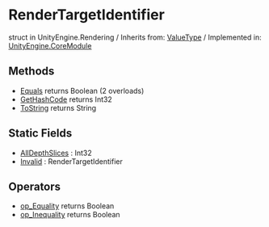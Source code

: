 # RenderTargetIdentifier
struct in UnityEngine.Rendering
 / Inherits from: <a href="https://docs.unity3d.com/6000.2/Documentation/ScriptReference/ValueType.html">ValueType</a> / Implemented in: <a href="https://docs.unity3d.com/6000.2/Documentation/ScriptReference/UnityEngine.CoreModule.html">UnityEngine.CoreModule</a>

## Methods
- <a href="https://docs.unity3d.com/6000.2/Documentation/ScriptReference/RenderTargetIdentifier.Equals.html">Equals</a> returns Boolean (2 overloads)
- <a href="https://docs.unity3d.com/6000.2/Documentation/ScriptReference/RenderTargetIdentifier.GetHashCode.html">GetHashCode</a> returns Int32
- <a href="https://docs.unity3d.com/6000.2/Documentation/ScriptReference/RenderTargetIdentifier.ToString.html">ToString</a> returns String

## Static Fields
- <a href="https://docs.unity3d.com/6000.2/Documentation/ScriptReference/RenderTargetIdentifier-AllDepthSlices.html">AllDepthSlices</a> : Int32
- <a href="https://docs.unity3d.com/6000.2/Documentation/ScriptReference/RenderTargetIdentifier-Invalid.html">Invalid</a> : RenderTargetIdentifier

## Operators
- <a href="https://docs.unity3d.com/6000.2/Documentation/ScriptReference/RenderTargetIdentifier.op_Equality.html">op_Equality</a> returns Boolean
- <a href="https://docs.unity3d.com/6000.2/Documentation/ScriptReference/RenderTargetIdentifier.op_Inequality.html">op_Inequality</a> returns Boolean
